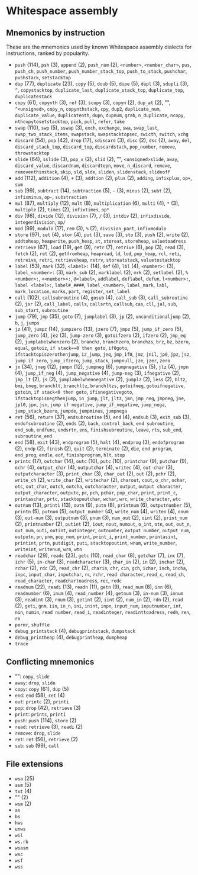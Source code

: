 # Whitespace assembly

<!-- Generated by tools/generate_assembly.jq; DO NOT EDIT. -->

## Mnemonics by instruction

These are the mnemonics used by known Whitespace assembly dialects for
instructions, ranked by popularity.

- `push` (114), `psh` (3), `append` (2), `push_num` (2), `<number>`, `<number_char>`, `pus`, `push_ch`, `push_number`, `push_number_stack_top`, `push_to_stack`, `pushchar`, `pushstack`, `setstacktop`
- `dup` (77), `duplicate` (23), `copy` (5), `doub` (5), `dupe` (5), `dupl` (3), `sdupli` (3), `^`, `copystacktop`, `duplicate_last`, `duplicate_stack_top`, `duplicate_top`, `duplicatestack`
- `copy` (61), `copynth` (3), `ref` (3), `scopy` (3), `copyn` (2), `dup_at` (2), "", `^<unsigned>`, `copy_n`, `copynthstack`, `cpy`, `dup2`, `duplicate_num`, `duplicate_value`, `duplicatenth`, `dupn`, `dupnum`, `grab`, `n_duplicate`, `ncopy`, `nthcopytosetstacktop`, `pick`, `pull`, `refer`, `take`
- `swap` (110), `swp` (5), `sswap` (3), `exch`, `exchange`, `swa`, `swap_last`, `swap_two_stack_items`, `swapstack`, `swapstacktopsec`, `swicth`, `switch`, `xchg`
- `discard` (54), `pop` (42), `drop` (17), `sdiscard` (3), `disc` (2), `dsc` (2), `away`, `del`, `discard_stack_top`, `discard_top`, `discardstack`, `pop_number`, `remove`, `throwstacktop`
- `slide` (64), `sslide` (3), `pop_x` (2), `slid` (2), "", `<unsigned>slide`, `away`, `discard_value`, `discardnum`, `discardtopn`, `move`, `n_discard`, `remove`, `removenthinstack`, `skip`, `sld`, `slde`, `sliden`, `slidenstack`, `slideoff`
- `add` (112), `addition` (4), `+` (3), `addtion` (2), `plus` (2), `adding`, `infixplus`, `op+`, `sum`
- `sub` (99), `subtract` (14), `subtraction` (5), `-` (3), `minus` (2), `subt` (2), `infixminus`, `op-`, `substraction`
- `mul` (87), `multiply` (12), `mult` (8), `multiplication` (6), `multi` (4), `*` (3), `multiple` (2), `times` (2), `infixtimes`, `op*`
- `div` (98), `divide` (12), `division` (7), `/` (3), `intdiv` (2), `infixdivide`, `integerdivision`, `op/`
- `mod` (99), `modulo` (17), `rem` (3), `%` (2), `division_part`, `infixmodulo`
- `store` (97), `set` (4), `stor` (4), `put` (3), `save` (3), `sto` (3), `push` (2), `write` (2), `addtoheap`, `heapwrite`, `push_heap`, `st`, `storeat`, `storeheap`, `valuetoadress`
- `retrieve` (67), `load` (19), `get` (9), `retr` (7), `retrive` (6), `pop` (3), `read` (3), `fetch` (2), `ret` (2), `getfromheap`, `heapread`, `ld`, `lod`, `pop_heap`, `rcl`, `reti`, `retreive`, `retri`, `retrieveheap`, `retrv`, `storeatstack`, `valuetostacktop`
- `label` (53), `mark` (32), `<label>:` (14), `def` (4), `lbl` (4), `<number>:` (3), `label_<number>:` (3), `mark_sub` (2), `marklabel` (2), `mrk` (2), `setlabel` (2), `%<number>:`, `<<number>>:`, `@<label>`, `addlabel`, `deflabel`, `defun`, `l<number>:`, `label <label>:`, `label#_####`, `label_<number>`, `label_mark`, `labl`, `mark_location`, `marks`, `part`, `register`, `set_label`
- `call` (102), `callsubroutine` (4), `gosub` (4), `call_sub` (3), `call_subroutine` (2), `jsr` (2), `call_label`, `calls`, `callsrtn`, `callsub`, `cas`, `cll`, `jal`, `sub`, `sub_start`, `subroutine`
- `jump` (79), `jmp` (35), `goto` (7), `jumplabel` (3), `jp` (2), `unconditionaljump` (2), `b`, `j`, `jumps`
- `jz` (41), `jumpz` (14), `jumpzero` (13), `jzero` (7), `jmpz` (5), `jump_if_zero` (5), `jump_zero` (4), `jez` (3), `jump-zero` (3), `gotoifzero` (2), `ifzero` (2), `jmp_eq` (2), `jumplabelwhenzero` (2), `branchz`, `branchzero`, `branchzs`, `brz`, `bz`, `bzero`, `equal`, `gotoiz`, `if stack==0 then goto`, `if0goto`, `ifstacktopiszerothenjump`, `iz_jump`, `jeq`, `jmp_if0`, `jmz`, `jnil`, `jp0`, `jpz`, `jsz`, `jump if zero`, `jump_ifzero`, `jump_stack`, `jumpnull`, `jze`, `jzer`, `zero`
- `jn` (34), `jneg` (12), `jumpn` (12), `jumpneg` (6), `jumpnegative` (5), `jlz` (4), `jmpn` (4), `jump_if_neg` (4), `jump_negative` (4), `jump-neg` (3), `ifnegative` (2), `jmp_lt` (2), `js` (2), `jumplabelwhennegative` (2), `jumplz` (2), `less` (2), `bltz`, `bmi`, `bneg`, `branchlt`, `branchltz`, `branchltzs`, `gotoifneg`, `gotoifnegative`, `gotoin`, `if stack<0 then goto`, `ifisnegativegoto`, `ifstacktopisnegthenjump`, `in_jump`, `jlt`, `jltz`, `jmn`, `jmp_neg`, `jmpneg`, `jne`, `jpl0`, `jpn`, `jsn`, `jump if negative`, `jump_if_negative`, `jump_nega`, `jump_stack_bzero`, `jumpde`, `jumpminus`, `jumpnega`
- `ret` (56), `return` (37), `endsubroutine` (5), `end` (4), `endsub` (3), `exit_sub` (3), `endofsubroutine` (2), `ends` (2), `back`, `control_back`, `end subroutine`, `end_sub`, `endfunc`, `endsrtn`, `ens`, `finishsubroutine`, `leave`, `rts`, `sub_end`, `subroutine_end`
- `end` (58), `exit` (43), `endprogram` (5), `halt` (4), `endprog` (3), `endofprogram` (2), `endp` (2), `finish` (2), `quit` (2), `terminate` (2), `die`, `end program`, `end_prog`, `endle`, `eof`, `finishprogram`, `hlt`, `stop`
- `printc` (17), `outchar` (14), `outc` (10), `putc` (10), `printchar` (9), `putchar` (9), `ochr` (4), `output_char` (4), `outputchar` (4), `writec` (4), `out-char` (3), `outputcharacter` (3), `print_char` (3), `char_out` (2), `out` (2), `pchr` (2), `write_ch` (2), `write_char` (2), `writechar` (2), `charout`, `cout`, `o_chr`, `ochar`, `otc`, `out_char`, `outch`, `outcha`, `outcharacter`, `output`, `output character`, `output_character`, `outputc`, `pc`, `pch`, `pchar`, `pop_char`, `print`, `print_c`, `printaschar`, `prtc`, `stacktopoutchar`, `wchar`, `wrc`, `write_character`, `wtc`
- `outnum` (13), `printi` (13), `outn` (9), `putn` (8), `printnum` (6), `outputnumber` (5), `printn` (5), `putnum` (5), `output_number` (4), `write_num` (4), `writen` (4), `onum` (3), `out-num` (3), `outputnum` (3), `pnum` (3), `num_out` (2), `oint` (2), `print_num` (2), `printnumber` (2), `putint` (2), `iout`, `nout`, `numout`, `o_int`, `otn`, `out`, `out_n`, `out_num`, `outi`, `outint`, `outinteger`, `outnumber`, `output number`, `output_num`, `outputn`, `pn`, `pnm`, `pop_num`, `print`, `print_i`, `print_number`, `printasint`, `printint`, `prtn`, `putdigit`, `puti`, `stacktopoutint`, `wnum`, `write_number`, `writeint`, `writenum`, `wrn`, `wtn`
- `readchar` (29), `readc` (23), `getc` (10), `read_char` (8), `getchar` (7), `inc` (7), `ichr` (5), `in-char` (3), `readcharacter` (3), `char_in` (2), `in` (2), `inchar` (2), `rchar` (2), `rdc` (2), `read_chr` (2), `charin`, `chr`, `cin`, `gch`, `ichar`, `inch`, `incha`, `inpc`, `input_char`, `inputchar`, `rc`, `rchr`, `read character`, `read_c`, `read_ch`, `read_character`, `readchartoadress`, `rec`, `redc`
- `readnum` (22), `readi` (13), `readn` (11), `getn` (9), `read_num` (8), `inn` (6), `readnumber` (6), `inum` (4), `read_number` (4), `getnum` (3), `in-num` (3), `innum` (3), `readint` (3), `rnum` (3), `getint` (2), `iint` (2), `num_in` (2), `rdn` (2), `read` (2), `geti`, `gnm`, `iin`, `in_n`, `ini`, `inint`, `inpn`, `input_num`, `inputnumber`, `int`, `nin`, `numin`, `read number`, `read_i`, `readinteger`, `readinttoadress`, `redn`, `ren`, `rn`
- `permr`, `shuffle`
- `debug_printstack` (4), `debugprintstack`, `dumpstack`
- `debug_printheap` (4), `debugprintheap`, `dumpheap`
- `trace`

## Conflicting mnemonics

- "": `copy`, `slide`
- `away`: `drop`, `slide`
- `copy`: `copy` (61), `dup` (5)
- `end`: `end` (58), `ret` (4)
- `out`: `printc` (2), `printi`
- `pop`: `drop` (42), `retrieve` (3)
- `print`: `printc`, `printi`
- `push`: `push` (114), `store` (2)
- `read`: `retrieve` (3), `readi` (2)
- `remove`: `drop`, `slide`
- `ret`: `ret` (56), `retrieve` (2)
- `sub`: `sub` (99), `call`

## File extensions

- `wsa` (25)
- `asm` (5)
- `txt` (4)
- "" (2)
- `wsm` (2)
- `as`
- `bs`
- `hws`
- `unws`
- `wil`
- `ws.rb`
- `wsasm`
- `wsc`
- `wsf`
- `wss`
